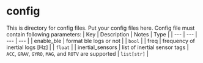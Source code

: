 # config
This is directory for config files.
Put your config files here.
Config file must contain following parameters:
| Key              | Description                     | Notes                                                  | Type        |
| ---              | ---                             | ---                                                    | ---         |
| enable_ble       | format ble logs or not          |                                                        | `bool`      |
| freq             | frequency of inertial logs [Hz] |                                                        | `float`     |
| inertial_sensors | list of inertial sensor tags    | `ACC`, `GRAV`, `GYRO`, `MAG`, and `ROTV` are supported | `list[str]` |
